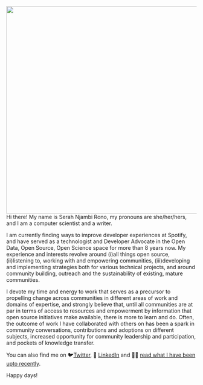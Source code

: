 <img src ="https://user-images.githubusercontent.com/4550385/110106931-f3a10980-7db2-11eb-8d7b-e82e58bc309e.jpg" width="550px" align="right"/>

Hi there! My name is Serah Njambi Rono, my pronouns are she/her/hers, and I am a computer scientist and a writer.

I am currently finding ways to improve developer experiences at Spotify, and have served as a technologist and Developer Advocate in the Open Data, Open Source, Open Science space for more than 8 years now. My experience and interests revolve around (i)all things open source, (ii)listening to, working with and empowering communities, (iii)developing and implementing strategies both for various technical projects, and around community building, outreach and the sustainability of existing, mature communities. 

I devote my time and energy to work that serves as a precursor to propelling change  across communities in different areas of work and domains of expertise, and strongly believe that, until all communities are at par in terms of access to resources and empowerment by information that open source initiatives make available, there is more to learn and do. Often, the outcome of work I have collaborated with others on has been a spark in community conversations, contributions and adoptions on different subjects, increased opportunity for community leadership and participation, and pockets of knowledge transfer.

You can also find me on :bird:[Twitter](https://www.twitter.com/serahrono), :link: [LinkedIn](https://www.linkedin.com/in/serahrono) and :woman_technologist: [read what I have been upto recently](https://carpentries.org/posts-by-authors/#blog-author-serah-njambi-rono).

Happy days!

<!--

Here are some ideas to get you started:

- 🔭 I’m currently working on ...
- 🌱 I’m currently learning ...
- 👯 I’m looking to collaborate on ...
- 🤔 I’m looking for help with ...
- 💬 Ask me about ...
- 📫 How to reach me: ...
- 😄 Pronouns: ...
- ⚡ Fun fact: ...
-->
